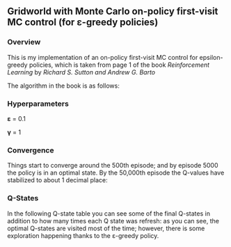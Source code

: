 ## Gridworld with Monte Carlo on-policy first-visit MC control (for ε-greedy policies)

### Overview

This is my implementation of an on-policy first-visit MC control for epsilon-greedy policies, which is taken from page 1 of the book *Reinforcement Learning* by *Richard S. Sutton and Andrew G. Barto*

The algorithm in the book is as follows:

### Hyperparameters

**ε** = 0.1

**γ** = 1

### Convergence

Things start to converge around the 500th episode; and by episode 5000 the policy is in an optimal state. By the 50,000th episode the Q-values have stabilized to about 1 decimal place:

### Q-States

In the following Q-state table you can see some of the final Q-states in addition to how many times each Q state was refresh: as you can see, the optimal Q-states are visited most of the time; however, there is some exploration happening thanks to the ε-greedy policy.


